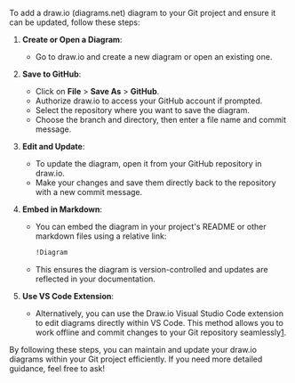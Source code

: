 To add a draw.io (diagrams.net) diagram to your Git project and ensure it can be updated, follow these steps:

1. **Create or Open a Diagram**:
   - Go to draw.io and create a new diagram or open an existing one.

2. **Save to GitHub**:
   - Click on **File** > **Save As** > **GitHub**.
   - Authorize draw.io to access your GitHub account if prompted.
   - Select the repository where you want to save the diagram.
   - Choose the branch and directory, then enter a file name and commit message.

3. **Edit and Update**:
   - To update the diagram, open it from your GitHub repository in draw.io.
   - Make your changes and save them directly back to the repository with a new commit message.

4. **Embed in Markdown**:
   - You can embed the diagram in your project's README or other markdown files using a relative link:
     ```markdown
     !Diagram
     ```
   - This ensures the diagram is version-controlled and updates are reflected in your documentation.

5. **Use VS Code Extension**:
   - Alternatively, you can use the Draw.io Visual Studio Code extension to edit diagrams directly within VS Code. This method allows you to work offline and commit changes to your Git repository seamlessly[1](https://gist.github.com/philip-gai/9c801bdff0ec4c1954f18217dc808476).

By following these steps, you can maintain and update your draw.io diagrams within your Git project efficiently. If you need more detailed guidance, feel free to ask!